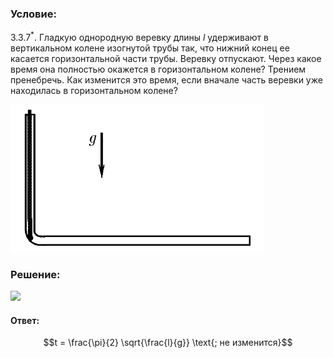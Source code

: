 ###  Условие: 

$3.3.7^*.$ Гладкую однородную веревку длины $l$ удерживают в вертикальном колене изогнутой трубы так, что нижний конец ее касается горизонтальной части трубы. Веревку отпускают. Через какое время она полностью окажется в горизонтальном колене? Трением пренебречь. Как изменится это время, если вначале часть веревки уже находилась в горизонтальном колене? 

![ К задаче 3.3.7 |406x236, 42%](../../img/3.3.7/statement.png)

###  Решение: 

![](https://www.youtube.com/embed/ZigUeOzLv1U?t=1793) 

####  Ответ: 

$$t = \frac{\pi}{2} \sqrt{\frac{l}{g}} \text{; не изменится}$$

  

